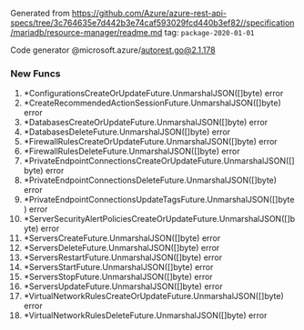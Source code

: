Generated from https://github.com/Azure/azure-rest-api-specs/tree/3c764635e7d442b3e74caf593029fcd440b3ef82//specification/mariadb/resource-manager/readme.md tag: `package-2020-01-01`

Code generator @microsoft.azure/autorest.go@2.1.178


### New Funcs

1. *ConfigurationsCreateOrUpdateFuture.UnmarshalJSON([]byte) error
1. *CreateRecommendedActionSessionFuture.UnmarshalJSON([]byte) error
1. *DatabasesCreateOrUpdateFuture.UnmarshalJSON([]byte) error
1. *DatabasesDeleteFuture.UnmarshalJSON([]byte) error
1. *FirewallRulesCreateOrUpdateFuture.UnmarshalJSON([]byte) error
1. *FirewallRulesDeleteFuture.UnmarshalJSON([]byte) error
1. *PrivateEndpointConnectionsCreateOrUpdateFuture.UnmarshalJSON([]byte) error
1. *PrivateEndpointConnectionsDeleteFuture.UnmarshalJSON([]byte) error
1. *PrivateEndpointConnectionsUpdateTagsFuture.UnmarshalJSON([]byte) error
1. *ServerSecurityAlertPoliciesCreateOrUpdateFuture.UnmarshalJSON([]byte) error
1. *ServersCreateFuture.UnmarshalJSON([]byte) error
1. *ServersDeleteFuture.UnmarshalJSON([]byte) error
1. *ServersRestartFuture.UnmarshalJSON([]byte) error
1. *ServersStartFuture.UnmarshalJSON([]byte) error
1. *ServersStopFuture.UnmarshalJSON([]byte) error
1. *ServersUpdateFuture.UnmarshalJSON([]byte) error
1. *VirtualNetworkRulesCreateOrUpdateFuture.UnmarshalJSON([]byte) error
1. *VirtualNetworkRulesDeleteFuture.UnmarshalJSON([]byte) error
